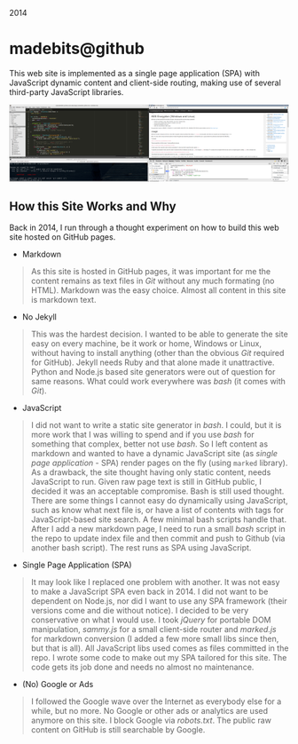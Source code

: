 2014

# madebits@github

This web site is implemented as a single page application (SPA) with JavaScript dynamic content and client-side routing, making use of several third-party JavaScript libraries.

![](r/madebits.github.io/m.png)

## How this Site Works and Why

Back in 2014, I run through a thought experiment on how to build this web site hosted on GitHub pages.

* Markdown
> As this site is hosted in GitHub pages, it was important for me the content remains as text files in *Git* without any much formating (no HTML). Markdown was the easy choice. Almost all content in this site is markdown text.

* No Jekyll
> This was the hardest decision. I wanted to be able to generate the site easy on every machine, be it work or home, Windows or Linux, without having to install anything (other than the obvious *Git* required for GitHub). Jekyll needs Ruby and that alone made it unattractive. Python and Node.js based site generators were out of question for same reasons. What could work everywhere was *bash* (it comes with *Git*).

* JavaScript
> I did not want to write a static site generator in *bash*. I could, but it is more work that I was willing to spend and if you use *bash* for something that complex, better not use *bash*. So I left content as markdown and wanted to have a dynamic JavaScript site (as *single page application* - SPA) render pages on the fly (using `marked` library). As a drawback, the site thought having only static content, needs JavaScript to run. Given raw page text is still in GitHub public, I decided it was an acceptable compromise.
> Bash is still used thought. There are some things I cannot easy do dynamically using JavaScript, such as know what next file is, or have a list of contents with tags for JavaScript-based site search. A few minimal bash scripts handle that. After I add a new markdown page, I need to run a small *bash* script in the repo to update index file and then commit and push to Github (via another bash script). The rest runs as SPA using JavaScript. 

* Single Page Application (SPA)
> It may look like I replaced one problem with another. It was not easy to make a JavaScript SPA even back in 2014. I did not want to be dependent on Node.js, nor did I want to use any SPA framework (their versions come and die without notice). I decided to be very conservative on what I would use. I took *jQuery* for portable DOM manipulation, *sammy.js* for a small client-side router and *marked.js* for markdown conversion (I added a few more small libs since then, but that is all). All JavaScript libs used comes as files committed in the repo. I wrote some code to make out my SPA tailored for this site. The code gets its job done and needs no almost no maintenance.

* (No) Google or Ads
> I followed the Google wave over the Internet as everybody else for a while, but no more. No Google or other ads or analytics are used anymore on this site. I block Google via *robots.txt*. The public raw content on GitHub is still searchable by Google.



